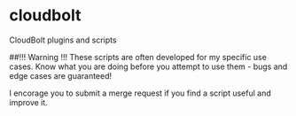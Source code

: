 # cloudbolt
CloudBolt plugins and scripts

##!!! Warning !!!
These scripts are often developed for my specific use cases. Know what you are 
doing before you attempt to use them - bugs and edge cases are guaranteed!
 
I encorage you to submit a merge request if you find a script useful and
improve it.

